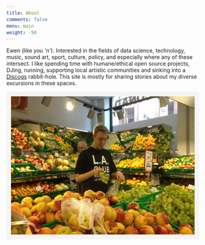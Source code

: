 ```yaml
---
title: About
comments: false
menu: main
weight: -50
---
```


Ewen (like *you 'n'*). Interested in the fields of data science, technology, music, sound art, sport, culture, policy, and especially where any of these intersect. I like spending time with humane/ethical open source projects, DJing, running, supporting local artistic communities and sinking into a [Discogs](https://www.discogs.com/) rabbit-hole. This site is mostly for sharing stories about my diverse excursions in these spaces.

![](images/me.png)